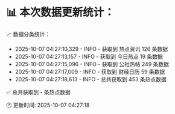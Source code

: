 📊 本次数据更新统计：
==========================

📈 数据分类统计：
- 2025-10-07 04:27:10,329 - INFO - 获取到 热点资讯 126 条数据
- 2025-10-07 04:27:13,157 - INFO - 获取到 今日热点 19 条数据
- 2025-10-07 04:27:15,096 - INFO - 获取到 公社热帖 249 条数据
- 2025-10-07 04:27:17,009 - INFO - 获取到 财经日历 59 条数据
- 2025-10-07 04:27:18,613 - INFO - 总共获取到 453 条热点数据

✅ 总共获取到 - 条热点数据

🕐 更新时间: 2025-10-07 04:27:18
